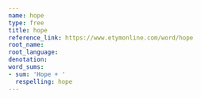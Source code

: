 ```yaml
---
name: hope
type: free
title: hope
reference_link: https://www.etymonline.com/word/hope
root_name: 
root_language: 
denotation: 
word_sums:
- sum: 'Hope + '
  respelling: hope
---
```

